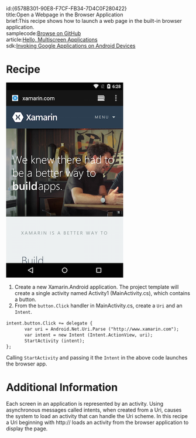 id:{6578B301-90E8-F7CF-FB34-7D4C0F280422}  
title:Open a Webpage in the Browser Application  
brief:This recipe shows how to launch a web page in the built-in browser application.  
samplecode:[Browse on GitHub](https://github.com/xamarin/recipes/tree/master/android/fundamentals/intent/open_a_webpage_in_the_browser_application)  
article:[Hello, Multiscreen Applications](/guides/android/getting_started/hello,_multi-screen_applications)  
sdk:[Invoking Google Applications on Android Devices](http://developer.android.com/guide/appendix/g-app-intents.html)  

<a name="Recipe" class="injected"></a>


# Recipe

 [ ![](Images/Browser.png)](Images/Browser.png)

1.  Create a new Xamarin.Android application. The project template will create a single activity named Activity1 (MainActivity.cs), which contains a button.
2.  From the `button.Click` handler in MainActivity.cs, create a `Uri` and an `Intent`.


```
intent.button.Click += delegate {
       var uri = Android.Net.Uri.Parse ("http://www.xamarin.com");
       var intent = new Intent (Intent.ActionView, uri);
       StartActivity (intent);
};
```

Calling `StartActivity` and passing it the `Intent` in the above code launches
the browser app.

 <a name="Additional_Information" class="injected"></a>


# Additional Information

Each screen in an application is represented by an activity. Using
asynchronous messages called intents, when created from a Uri, causes the system
to load an activity that can handle the Uri scheme. In this recipe a Uri
beginning with http:// loads an activity from the browser application to display
the page.
